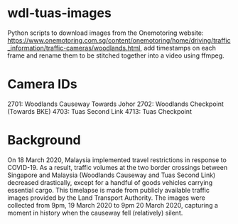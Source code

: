 # wdl-tuas-images
Python scripts to download images from the Onemotoring website: https://www.onemotoring.com.sg/content/onemotoring/home/driving/traffic_information/traffic-cameras/woodlands.html, add timestamps on each frame and rename them to be stitched together into a video using ffmpeg.

# Camera IDs
2701: Woodlands Causeway Towards Johor
2702: Woodlands Checkpoint (Towards BKE)
4703: Tuas Second Link
4713: Tuas Checkpoint

# Background
On 18 March 2020, Malaysia implemented travel restrictions in response to COVID-19. As a result, traffic volumes at the two border crossings between Singapore and Malaysia (Woodlands Causeway and Tuas Second Link) decreased drastically, except for a handful of goods vehicles carrying essential cargo. This timelapse is made from publicly available traffic images provided by the Land Transport Authority. The images were collected from 9pm, 19 March 2020 to 9pm 20 March 2020, capturing a moment in history when the causeway fell (relatively) silent.
